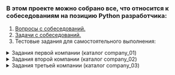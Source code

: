 ### В этом проекте можно собрано все, что относится к собеседованиям на позицию Python разработчика:
1. [Вопросы с собеседований.](questions.md)
2. [Задачи с собеседований.](tasks.md)
3. Тестовые задания для самостоятельного выполнения:

<details><summary> Задания первой компании (каталог company_01)</summary>

### Задание №1
> SQL
>
Предположим, что у вас в базе есть табличка с балансом по всем счетам клиента на конец дня. Из-за особенностей построения таблицы, часть значений незаполнена и физически это означает отсутствие информации об изменении баланса. Для простоты будем считать, пропущенные значения для одного пользователя не могут встретиться между двумя заполненными. Напишите SQL запрос для заполнения неизвестных значений по каждому клиенту последним известным.

| client_id	  |date	|      value      |
|:-----------:|:---------:|:---------------:|
|     1	      |14.04.2020	|      10000      |
|     1	      |15.04.2020	|      5000       |
|     1	      |16.04.2020	|       NaN       |
|     1	      |17.04.2020	|       NaN       |
|     1	      |18.04.2020	|       NaN       |
|     2	      |14.04.2020	|     250000      |
|     2	      |15.04.2020	|     250000      |
|     2	      |16.04.2020	|     230000      |
|     2	      |17.04.2020	|     230000      |
|     2	      |18.04.2020	|     225000      |
|     3	      |14.04.2020	|      50000      |
|     3	      |15.04.2020	|       NaN       |
|     3	      |16.04.2020	|       NaN       |
|     3	      |17.04.2020	|       NaN       |
|     3	      |18.04.2020	|       NaN       |

> Решение: [task1.md](company_01/task1.md)
### Задание №2 
> numpy, pandas

Пусть клиенты обладают рядом статусов, закодированных цифрами: 0 - "улица", 1 - "зарплатник", 2 - "премиум", 3 - "пенсионер", 4 - "студент". У нас есть матрица с логами смен статусов за некоторый период, разверните ее в матрицу статус - статус с частотами перехода между ними.
Пример, как было:

| client_id  |	prev_segment|  new_segment   |
|:----------:|:-----------:|:--------------:|
|     1      |     0      |       1        |
|     2      |     0	   |       2        |
|     3      |     4	   |       3        |
Пример, как нужно:

|segment| 0 |  1 |2	|   3| 4   |
|:-----:|:---:|:---:|:---:|:------:|:---:|
|  0	   | 0	  | 0.5 |0.5|   0	   |  0  |
|  1	   | 0	  | 0	  |0	|   0	   |  0  |
|  2	   | 0	  | 0	  |0	|   0	   |  0  |
|  3	   | 0	  | 0	  |0	|   0	   |  0  |
|  4	   | 0	  | 0	  |0	|   1	   |  0  |

<br>В процессе выполнения задания разрешается пользоваться библиотеками numpy и pandas.
> Решение: [task2.py](company_01/task2.py)
### Задание №3. 
> pandas, sklearn

Постройте прогнозую модель для датасета с UCI Machine Learning: предобработайте категориальные фичи, отберите их, соберите схему валидации и отберите модели с помощью нее. 
Данная задача multilabel multiclass classification, поэтому предлагаю начать с одного из подходов:
Свести задачу к multilabel binary classification, как это указано в описании к датасету;
Свести задачку к binary classification тем или иным способом;
Обучить множество multiclass/binary classification моделей;
Что-то еще, что придет в голову.

<br>Датасет: https://archive.ics.uci.edu/ml/machine-learning-databases/00373/drug_consumption.data
<br>Описание датасета : https://archive.ics.uci.edu/ml/datasets/Drug+consumption+%28quantified%29
> Решение: [task3.py](company_01/task3.py)
### Задание №4.
> scipy, numpy

Предположим, что мы построили рекомендательную систему, и ожидаем, что средний чек клиента вследствие этого должен вырасти. 
Мы провели AB-тест и собрали данные по контрольной и тестовой группе. 
Предложите и проведите статистический тест, который можно применить к этим данным.
> Решение: [task4.py](company_01/task4.py)
</details>

<details><summary> Задания второй компании (каталог company_02)</summary>
  
  ### Задание №1. Сетевой фонарь.
> asyncio, aiohttp, unittest
  
Требуется написать управляемый по сети фонарь. Команды управления фонарь
принимает от сервера фонаря. Предполагается, что реализация сервера уже
существует (однако недоступен вам в процессе разработки клиента фонаря). Фонарь
и сервер общаются по Протоколу Управления Фонарем (ПУФ), работающему поверх
соединения TCP.
ПУФ устроен следующим образом. Для изменения состояния фонаря сервер
передает ему команду управления. Все команды передаются в формате json вида:
  
{
"command" = text,
"metadata" = double
}
  
ПУФ версии 1 описывает три команды:  
- ON (включить фонарь),  
- OFF (выключить фонарь)  
- COLOR (сменить цвет)    
Цвет (при необходимости) кладется в поле метадата.

Реализация фонаря должна удовлетворять следующим требованиям:
1. При запуске фонарь должен запрашивать хост:порт (по умолчанию
127.0.0.1:9999), подсоединяться по TCP и после этого начать
отрабатывать протокол управления.
2. При получении данных от сервера фонарь проверяет команду,
и, если она известна, обрабатывает команду, иначе молча ее игнорирует.
3. При получении команды ON фонарь включается (отрисовку
фонаря оставляем на ваше усмотрение).
4. При получении команды OFF фонарь выключается.
5. При получении команды COLOR фонарь меняет цвет.
6. При завершении работы фонарь корректно закрывает соединение
с сервером.
7. Реализация фонаря позволяет легко добавлять любые новые команды.
Проработанность обработки исключительных ситуаций (ошибки
установления соединения, обрывы соединения) — на ваше усмотрение.  

  Технологические требования:  
1. Задание принимается в виде готового к выполнению Python-пакета.
Обязательно наличие инструкции по запуску.
2. Версия Python — 3.7+.
3. Реализация сетевого протокола может быть на aiohttp, tornado или fastAPI.
4. Репозиторий с исходниками должен быть доступен на GitHub или GitLab.
> Решение: [flashlight.py](company_02/flashlight.py)   
> Unit-tests: [tests.py](company_02/tests.py)

  ### Задание №2. Проектирование БД.
> SQL  

Спроектировать схему БД. Модель данных реляционная.

Сущности: 

1. Номенклатура (наименование, кол-во, цена)

2. Каталог номенклатуры/Дерево категорий.
Необходимо хранить данные о категориях товара, при этом сами категории могут иметь неограниченный уровень вложенности. Схема данных категорий номенклатуры должна безболезненно позволять добавлять категории любого уровня вложенности. На этапе проектирования максимальный уровень вложенности неизвестен.

3. Клиенты (наименование, адрес)

4. Заказы покупателей. Необходимо предусмотреть возможность делать заказ из разного набора товаров.

Написать следующие SQL запросы:

2.1. Получение информации о сумме товаров заказанных под каждого клиента (Наименование клиента, сумма)

2.2. Найти количество дочерних элементов первого уровня вложенности для категорий номенклатуры.
> [Решение](company_02/README.md)   
  </details>

<details><summary> Задания третьей компании (каталог company_03)</summary>

1. Есть лог web-сервиса (nginx) размером более нескольких миллионов строк (10-20 млн.).  
1.1.	Проанализируйте и запишите в БД SQL максимально быстро\эффективно.

1.2.	Сделайте с помощью SQL статистические выборки
- по частоте запросов пользователей\IP,
- по браузеру с градацией версии и т.д.,
- по кодам ответов,
- по времени отклика.

1.3. Реализуйте классификатор с возможностью самообучения и наиболее точного определения классов новых входных данных. Добейтесь максимальной точности определения > 97%.    
1.4. Реализуйте web-интерфейс с возможностью сортировки по всем колонкам и классам.      

2. Есть сеть, несколько десятков\сотен подсетей /24 и /16, с большим количеством хостов – более 10000.
Необходимо найти дубликаты открытых SSH ключей, учитывая, что порты могут отличаться от 22.
Реализовать оповещения об изменении открытых ключей для хостов.
Проверки желательно выполнять несколько раз в сутки (2-8 раз).

</details>
